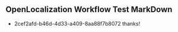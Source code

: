 ## OpenLocalization Workflow Test MarkDown
* 2cef2afd-b46d-4d33-a409-8aa88f7b8072 thanks!

<!--HONumber=Aug16_HO4-->



